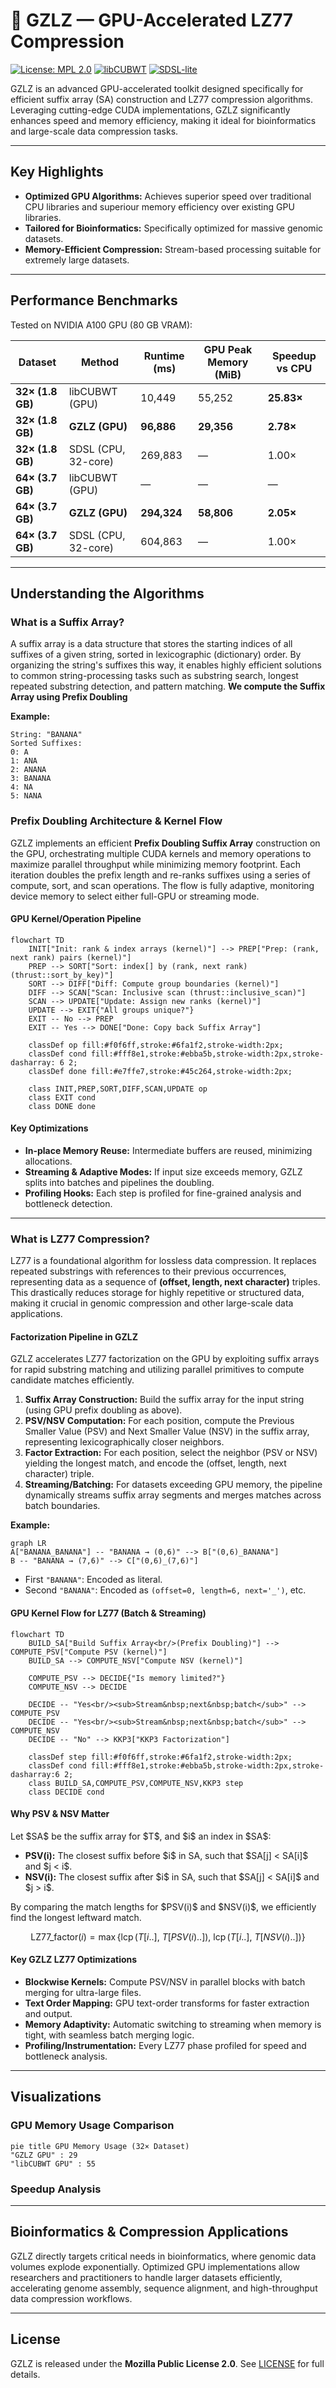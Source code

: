 # 🌌 **GZLZ** — GPU-Accelerated LZ77 Compression

[![License: MPL 2.0](https://img.shields.io/badge/License-MPL_2.0-brightgreen.svg)](#license)
[![libCUBWT](https://img.shields.io/badge/libCUBWT-GPU--BWT-blue.svg)](https://github.com/kobolabs/libcubwt)
[![SDSL-lite](https://img.shields.io/badge/SDSL--lite-succinct--data--structures-lightgrey.svg)](https://github.com/simongog/sdsl-lite)


GZLZ is an advanced GPU-accelerated toolkit designed specifically for efficient suffix array (SA) construction and LZ77 compression algorithms. Leveraging cutting-edge CUDA implementations, GZLZ significantly enhances speed and memory efficiency, making it ideal for bioinformatics and large-scale data compression tasks.

---

## Key Highlights

* **Optimized GPU Algorithms:** Achieves superior speed over traditional CPU libraries and superiour memory efficiency over existing GPU libraries.
* **Tailored for Bioinformatics:** Specifically optimized for massive genomic datasets.
* **Memory-Efficient Compression:** Stream-based processing suitable for extremely large datasets.

---

## Performance Benchmarks

Tested on NVIDIA A100 GPU (80 GB VRAM):

| Dataset          | Method              | Runtime (ms)    | GPU Peak Memory (MiB) | Speedup vs CPU |
| ---------------- | ------------------- | --------------- | --------------------- | -------------- |
| **32× (1.8 GB)** | libCUBWT (GPU)      | 10,449          | 55,252                | **25.83×**     |
| **32× (1.8 GB)** | **GZLZ (GPU)**      | **96,886**      | **29,356**            | **2.78×**      |
| **32× (1.8 GB)** | SDSL (CPU, 32-core) | 269,883         | —                     | 1.00×          |
| **64× (3.7 GB)** | libCUBWT (GPU)      | —               | —                     | —              |
| **64× (3.7 GB)** | **GZLZ (GPU)**      | **294,324**     | **58,806**            | **2.05×**      |
| **64× (3.7 GB)** | SDSL (CPU, 32-core) | 604,863         | —                     | 1.00×          |

---

## Understanding the Algorithms

### What is a Suffix Array?

A suffix array is a data structure that stores the starting indices of all suffixes of a given string, sorted in lexicographic (dictionary) order. By organizing the string's suffixes this way, it enables highly efficient solutions to common string-processing tasks such as substring search, longest repeated substring detection, and pattern matching. **We compute the Suffix Array using Prefix Doubling**

**Example:**

```
String: "BANANA"
Sorted Suffixes:
0: A
1: ANA
2: ANANA
3: BANANA
4: NA
5: NANA
```

### Prefix Doubling Architecture & Kernel Flow

GZLZ implements an efficient **Prefix Doubling Suffix Array** construction on the GPU, orchestrating multiple CUDA kernels and memory operations to maximize parallel throughput while minimizing memory footprint.
Each iteration doubles the prefix length and re-ranks suffixes using a series of compute, sort, and scan operations. The flow is fully adaptive, monitoring device memory to select either full-GPU or streaming mode.

#### **GPU Kernel/Operation Pipeline**

```mermaid
flowchart TD
    INIT["Init: rank & index arrays (kernel)"] --> PREP["Prep: (rank, next rank) pairs (kernel)"]
    PREP --> SORT["Sort: index[] by (rank, next rank) (thrust::sort_by_key)"]
    SORT --> DIFF["Diff: Compute group boundaries (kernel)"]
    DIFF --> SCAN["Scan: Inclusive scan (thrust::inclusive_scan)"]
    SCAN --> UPDATE["Update: Assign new ranks (kernel)"]
    UPDATE --> EXIT{"All groups unique?"}
    EXIT -- No --> PREP
    EXIT -- Yes --> DONE["Done: Copy back Suffix Array"]

    classDef op fill:#f0f6ff,stroke:#6fa1f2,stroke-width:2px;
    classDef cond fill:#fff8e1,stroke:#ebba5b,stroke-width:2px,stroke-dasharray: 6 2;
    classDef done fill:#e7ffe7,stroke:#45c264,stroke-width:2px;

    class INIT,PREP,SORT,DIFF,SCAN,UPDATE op
    class EXIT cond
    class DONE done
```

####  **Key Optimizations**

* **In-place Memory Reuse:**
  Intermediate buffers are reused, minimizing allocations.
* **Streaming & Adaptive Modes:**
  If input size exceeds memory, GZLZ splits into batches and pipelines the doubling.
* **Profiling Hooks:**
  Each step is profiled for fine-grained analysis and bottleneck detection.

---


### What is LZ77 Compression?

LZ77 is a foundational algorithm for lossless data compression. It replaces repeated substrings with references to their previous occurrences, representing data as a sequence of **(offset, length, next character)** triples.
This drastically reduces storage for highly repetitive or structured data, making it crucial in genomic compression and other large-scale data applications.

#### **Factorization Pipeline in GZLZ**

GZLZ accelerates LZ77 factorization on the GPU by exploiting suffix arrays for rapid substring matching and utilizing parallel primitives to compute candidate matches efficiently.

1. **Suffix Array Construction:** Build the suffix array for the input string (using GPU prefix doubling as above).
2. **PSV/NSV Computation:** For each position, compute the Previous Smaller Value (PSV) and Next Smaller Value (NSV) in the suffix array, representing lexicographically closer neighbors.
3. **Factor Extraction:** For each position, select the neighbor (PSV or NSV) yielding the longest match, and encode the (offset, length, next character) triple.
4. **Streaming/Batching:** For datasets exceeding GPU memory, the pipeline dynamically streams suffix array segments and merges matches across batch boundaries.

**Example:**
```mermaid
graph LR
A["BANANA_BANANA"] -- "BANANA → (0,6)" --> B["(0,6)_BANANA"]
B -- "BANANA → (7,6)" --> C["(0,6)_(7,6)"]
```

* First `"BANANA"`: Encoded as literal.
* Second `"BANANA"`: Encoded as `(offset=0, length=6, next='_')`, etc.

#### **GPU Kernel Flow for LZ77 (Batch & Streaming)**

```mermaid
flowchart TD
    BUILD_SA["Build Suffix Array<br/>(Prefix Doubling)"] --> COMPUTE_PSV["Compute PSV (kernel)"]
    BUILD_SA --> COMPUTE_NSV["Compute NSV (kernel)"]

    COMPUTE_PSV --> DECIDE{"Is memory limited?"}
    COMPUTE_NSV --> DECIDE

    DECIDE -- "Yes<br/><sub>Stream&nbsp;next&nbsp;batch</sub>" --> COMPUTE_PSV
    DECIDE -- "Yes<br/><sub>Stream&nbsp;next&nbsp;batch</sub>" --> COMPUTE_NSV
    DECIDE -- "No" --> KKP3["KKP3 Factorization"]

    classDef step fill:#f0f6ff,stroke:#6fa1f2,stroke-width:2px;
    classDef cond fill:#fff8e1,stroke:#ebba5b,stroke-width:2px,stroke-dasharray:6 2;
    class BUILD_SA,COMPUTE_PSV,COMPUTE_NSV,KKP3 step
    class DECIDE cond

```

#### **Why PSV & NSV Matter**

Let \$SA\$ be the suffix array for \$T\$, and \$i\$ an index in \$SA\$:

* **PSV(i):** The closest suffix before \$i\$ in SA, such that \$SA\[j] < SA\[i]\$ and \$j < i\$.
* **NSV(i):** The closest suffix after \$i\$ in SA, such that \$SA\[j] < SA\[i]\$ and \$j > i\$.

By comparing the match lengths for \$PSV(i)\$ and \$NSV(i)\$, we efficiently find the longest leftward match.

$$
\text{LZ77\_factor}(i) = \max \left\{ \operatorname{lcp}(T[i..],\ T[PSV(i)..]),\ \operatorname{lcp}(T[i..],\ T[NSV(i)..]) \right\}
$$

#### **Key GZLZ LZ77 Optimizations**

* **Blockwise Kernels:** Compute PSV/NSV in parallel blocks with batch merging for ultra-large files.
* **Text Order Mapping:** GPU text-order transforms for faster extraction and output.
* **Memory Adaptivity:** Automatic switching to streaming when memory is tight, with seamless batch merging logic.
* **Profiling/Instrumentation:** Every LZ77 phase profiled for speed and bottleneck analysis.

---

## Visualizations

### GPU Memory Usage Comparison

```mermaid
pie title GPU Memory Usage (32× Dataset)
"GZLZ GPU" : 29
"libCUBWT GPU" : 55
```

### Speedup Analysis


---

## Bioinformatics & Compression Applications

GZLZ directly targets critical needs in bioinformatics, where genomic data volumes explode exponentially. Optimized GPU implementations allow researchers and practitioners to handle larger datasets efficiently, accelerating genome assembly, sequence alignment, and high-throughput data compression workflows.

---

## License

GZLZ is released under the **Mozilla Public License 2.0**. See [LICENSE](LICENSE) for full details.
